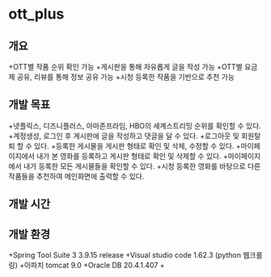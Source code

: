 # **ott_plus**

## **개요**
+OTT별 작품 순위 확인 가능
+게시판을 통해 자유롭게 글을 작성 가능
+OTT별 요금제 공유, 리뷰를 통해 정보 공유 가능
+시청 등록한 작품을 기반으로 추천 가능

## **개발 목표**
+넷플릭스, 디즈니플러스, 아마존프라임, HBO의 세계스트리밍 순위를 확인할 수 있다.
+계정생성, 로그인 후 게시판에 글을 작성하고 댓글을 달 수 있다. 
+로그아웃 및 회원탈퇴 할 수 있다.
+등록한 게시물을 게시판 형태로 확인 및 삭제, 수정할 수 있다.
+마이페이지에서 내가 본 영화를 등록하고 게시판 형태로 확인 및 삭제할 수 있다.
+마이페이지에서 내가 등록한 모든 게시물들을 확인할 수 있다.
+시청 등록한 영화를 바탕으로 다른 작품들을 추천하여 메인화면에 출력할 수 있다.

## **개발 시간**


## **개발 환경**
+Spring Tool Suite 3 3.9.15 release
+Visual studio code 1.62.3 (python 웹크롤링)
+아파치 tomcat 9.0
+Oracle DB 20.4.1.407
+
